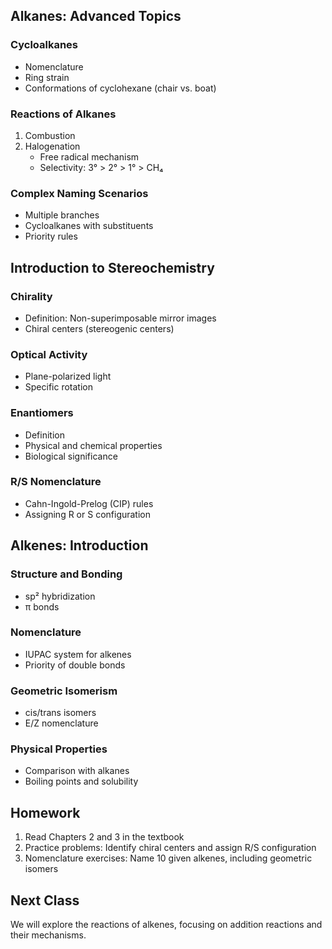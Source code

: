 
## Alkanes: Advanced Topics

### Cycloalkanes
- Nomenclature
- Ring strain
- Conformations of cyclohexane (chair vs. boat)

### Reactions of Alkanes
1. Combustion
2. Halogenation
   - Free radical mechanism
   - Selectivity: 3° > 2° > 1° > CH₄

### Complex Naming Scenarios
- Multiple branches
- Cycloalkanes with substituents
- Priority rules

## Introduction to Stereochemistry

### Chirality
- Definition: Non-superimposable mirror images
- Chiral centers (stereogenic centers)

### Optical Activity
- Plane-polarized light
- Specific rotation

### Enantiomers
- Definition
- Physical and chemical properties
- Biological significance

### R/S Nomenclature
- Cahn-Ingold-Prelog (CIP) rules
- Assigning R or S configuration

## Alkenes: Introduction

### Structure and Bonding
- sp² hybridization
- π bonds

### Nomenclature
- IUPAC system for alkenes
- Priority of double bonds

### Geometric Isomerism
- cis/trans isomers
- E/Z nomenclature

### Physical Properties
- Comparison with alkanes
- Boiling points and solubility

## Homework
1. Read Chapters 2 and 3 in the textbook
2. Practice problems: Identify chiral centers and assign R/S configuration
3. Nomenclature exercises: Name 10 given alkenes, including geometric isomers

## Next Class
We will explore the reactions of alkenes, focusing on addition reactions and their mechanisms.
